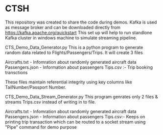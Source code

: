 # CTSH

This repository was created to share the code during demos. 
Kafka is used as message broker and can  be downloaded directly from https://kafka.apache.org/quickstart
This set up will help to run standlone Kafka cluster in windows machine to simulate streaming pipeline. 

CTS_Demo_Data_Generator.py 
This is a python program to generate random data related to Flights/Passengers/Trips. It will create 3 files 

Aircrafts.txt - Infomration about randomly generated aircraft data 
Passengers.json - Information about passengers 
Tips.csv :- Trip booking transctions 

These files maintain referential integrity using key columns like TailNumber/Passport Number. 

CTS_Demo_Data_Stream_Generator.py
This program genrates only 2 files & streams Trips.csv instead of writing in to file. 

Aircrafts.txt - Infomration about randomly generated aircraft data 
Passengers.json - Information about passengers 
Tips.csv:- Keeps on printing trip transaction which can be routed to a socket stream using "Pipe" command for demo purpose
